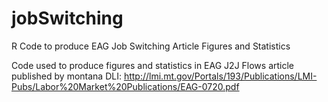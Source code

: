 # jobSwitching
R Code to produce EAG Job Switching Article Figures and Statistics

Code used to produce figures and statistics in EAG J2J Flows article published by montana DLI:
http://lmi.mt.gov/Portals/193/Publications/LMI-Pubs/Labor%20Market%20Publications/EAG-0720.pdf
